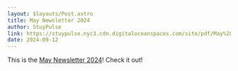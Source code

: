 ```yaml
---
layout: $layouts/Post.astro
title: May Newsletter 2024
author: StuyPulse
link: https://stuypulse.nyc3.cdn.digitaloceanspaces.com/site/pdf/May%20Newslatter.pdf
date: 2024-09-12
---
```


This is the [May Newsletter 2024](https://stuypulse.nyc3.cdn.digitaloceanspaces.com/site/pdf/May%20Newslatter.pdf)! Check it out!

